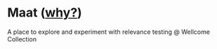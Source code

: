 # Maat ([why?](https://en.wikipedia.org/wiki/Maat))

A place to explore and experiment with relevance testing @ Wellcome Collection
